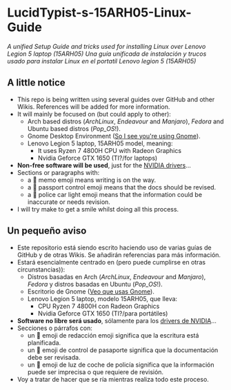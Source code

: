 # LucidTypist-s-15ARH05-Linux-Guide
*A unified Setup Guide and tricks used for installing Linux over Lenovo Legion 5 laptop (15ARH05)*
*Una guía unificada de instalación y trucos usado para instalar Linux en el portatil Lenovo legion 5 (15ARH05)*

## A little notice
- This repo is being written using several guides over GitHub and other Wikis. References will be added for more information.
- It will mainly be focused on (but could apply to other):
  - Arch based distros (_ArchLinux_, _Endeavour_ and _Manjaro_), _Fedora_ and Ubuntu based distros (_Pop_OS_!).
  - Gnome Desktop Environment ([So I see you're using Gnome](https://youtu.be/FQM5fU7V-MM)).
  - Lenovo Legion 5 laptop, 15ARH05 model, meaning:
    - It uses Ryzen 7 4800H CPU with Radeon Graphics
    - Nvidia Geforce GTX 1650 (TI?/for laptops)
- **Non-free software will be used**, just for the [NVIDIA drivers](https://youtu.be/_36yNWw_07g?t=10)...
- Sections or paragraphs with:
  - a 📝 memo emoji means writing is on the way.
  - a 🛂 passport control emoji means that the docs should be revised.
  - a 🚨 police car light emoji means that the information could be inaccurate or needs revision.
- I will try make to get a smile whilst doing all this process.

## Un pequeño aviso
- Este repositorio está siendo escrito haciendo uso de varias guías de GitHub y de otras Wikis. Se añadirán referencias para más información.
- Estará esencialmente centrado en (pero puede cumplirse en otras circunstancias)):
  - Distros basadas en Arch (_ArchLinux_, _Endeavour_ and _Manjaro_), _Fedora_ y distros basadas en Ubuntu (_Pop_OS_!).
  - Escritorio de Gnome ([Veo que usas Gnome](https://youtu.be/rKHIhzXNNEY?t=59)).
  - Lenovo Legion 5 laptop, modelo 15ARH05, que lleva:
    - CPU Ryzen 7 4800H con Radeon Graphics
    - Nvidia Geforce GTX 1650 (TI?/para portátiles)
- **Software no libre será usado**, sólamente para los [drivers de NVIDIA](https://youtu.be/yLBuyL7vgWU?t=16)...
- Secciones o párrafos con:
  - un 📝 emoji de redacción emoji significa que la escritura está planificada.
  - un 🛂 emoji de control de pasaporte significa que la documentación debe ser revisada.
  - un 🚨 emoji de luz de coche de policía significa que la información puede ser imprecisa o que requiere de revisión.
- Voy a tratar de hacer que se ría mientras realiza todo este proceso.
